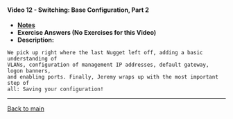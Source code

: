 #### Video 12 - Switching: Base Configuration, Part 2

- **[Notes](notes.md)**
- **Exercise Answers (No Exercises for this Video)**
- **Description:**

```
We pick up right where the last Nugget left off, adding a basic understanding of 
VLANs, configuration of management IP addresses, default gateway, logon banners, 
and enabling ports. Finally, Jeremy wraps up with the most important step of 
all: Saving your configuration!
```

---
 
[Back to main](https://github.com/rot0xd/CBTNuggets/blob/master/CCNA/ICND-1/README.md)

